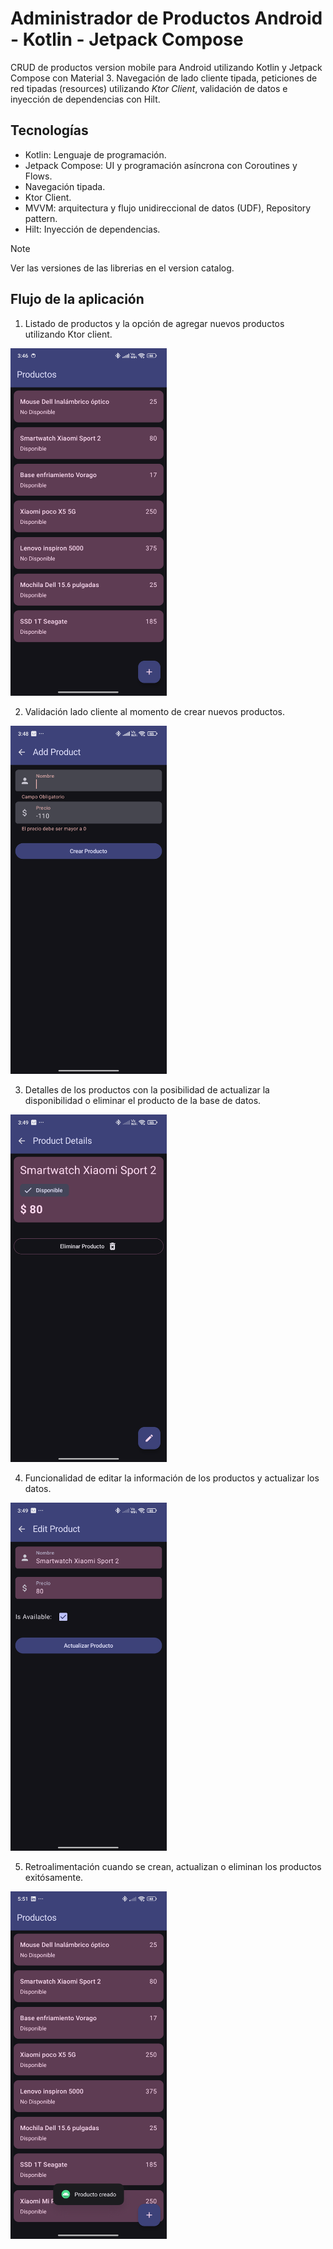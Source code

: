 # Administrador de Productos Android - Kotlin - Jetpack Compose

CRUD de productos version mobile para Android utilizando Kotlin y Jetpack Compose con Material 3. 
Navegación de lado cliente tipada, peticiones de red tipadas (resources) utilizando _Ktor Client_, 
validación de datos e inyección de dependencias con Hilt.

## Tecnologías

* Kotlin: Lenguaje de programación.
* Jetpack Compose: UI y programación asíncrona con Coroutines y Flows.
* Navegación tipada.
* Ktor Client.
* MVVM: arquitectura y flujo unidireccional de datos (UDF), Repository pattern.
* Hilt: Inyección de dependencias.

> [!NOTE]
> Ver las versiones de las librerias en el version catalog.


## Flujo de la aplicación

1. Listado de productos y la opción de agregar nuevos productos utilizando Ktor client.

<img src="multimedia/product-list-screen.png" width="250" alt="product list screen"/>

2. Validación lado cliente al momento de crear nuevos productos.

<img alt="add product screen" src="multimedia/add-product-screen-validation.png" width="250"/>

3. Detalles de los productos con la posibilidad de actualizar la disponibilidad o eliminar el 
producto de la base de datos.

<img alt="product details screen" src="multimedia/product-details-screen.png" width="250" />

4. Funcionalidad de editar la información de los productos y actualizar los datos.

<img alt="edit product screen" src="multimedia/edit-product-screen.png" width="250"/>

5. Retroalimentación cuando se crean, actualizan o eliminan los productos exitósamente.

<img alt="product notification" src="multimedia/product-notifications.png" width="250"/>




